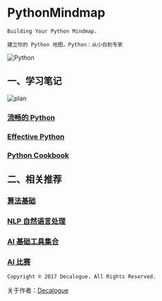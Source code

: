 # PythonMindmap

`Building Your Python Mindmap.`

`建立你的 Python 地图，Python：从小白到专家`

![Python](https://github.com/Decalogue/PythonMindmap/blob/master/img/python.png "Python")

## 一、学习笔记

![plan](https://github.com/Decalogue/PythonMindmap/blob/master/img/plan.png "plan")

### [流畅的 Python](https://github.com/Decalogue/PythonMindmap/tree/master/notes/fluent_python)

### [Effective Python](https://github.com/Decalogue/PythonMindmap/tree/master/notes/effective_python)

### [Python Cookbook](https://github.com/Decalogue/PythonMindmap/tree/master/notes/python_cookbook)


## 二、相关推荐

### [算法基础](https://github.com/Decalogue/AlgorithmMap)

### [NLP 自然语言处理](https://github.com/Decalogue/NlpMindmap)

### [AI 基础工具集合](https://github.com/Decalogue/ai)

### [AI 比赛](https://github.com/Decalogue/AI_Competition)


`Copyright © 2017 Decalogue. All Rights Reserved.`

关于作者：[Decalogue](https://www.decalogue.cn)
